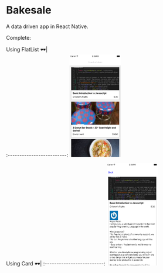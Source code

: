 # Bakesale
A data driven app in React Native.

Complete:

Using FlatList 🕶|  
:-------------------------:
<img src="./assets/screen-1.png" alt="Drawing" width="140" height="280"/>  

Using Card 🕶| 
:-------------------------:
<img src="./assets/screen-2.png" alt="Drawing" width="140" height="280"/>  
